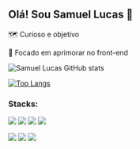 ## Olá! Sou Samuel Lucas 👋

🗺️ Curioso e objetivo

🚀 Focado em aprimorar no front-end

![Samuel Lucas GitHub stats](https://github-readme-stats.vercel.app/api?username=Samuellucasn&show_icons=true&theme=tokyonight)

[![Top Langs](https://github-readme-stats.vercel.app/api/top-langs/?username=Samuellucasn&layout=compact&theme=tokyonight)](https://github.com/anuraghazra/github-readme-stats)


### Stacks:
![](https://img.shields.io/badge/HTML5-E34F26?style=for-the-badge&logo=html5&logoColor=white)
![](https://img.shields.io/badge/CSS3-1572B6?style=for-the-badge&logo=css3&logoColor=white)
![](https://img.shields.io/badge/JavaScript-F7DF1E?style=for-the-badge&logo=javascript&logoColor=black)
![](https://img.shields.io/badge/TypeScript-007ACC?style=for-the-badge&logo=typescript&logoColor=white)

![](https://img.shields.io/badge/Node.js-43853D?style=for-the-badge&logo=node.js&logoColor=white)
![](https://img.shields.io/badge/Express.js-404D59?style=for-the-badge)
![](https://img.shields.io/badge/React-20232A?style=for-the-badge&logo=react&logoColor=61DAFB)
